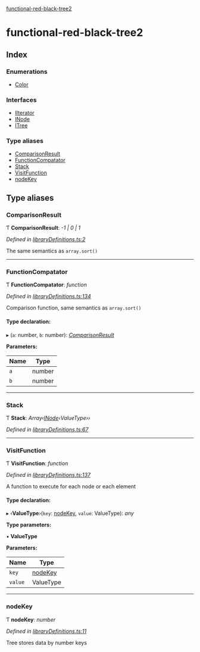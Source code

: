 [functional-red-black-tree2](globals.md)

# functional-red-black-tree2

## Index

### Enumerations

* [Color](enums/color.md)

### Interfaces

* [IIterator](interfaces/iiterator.md)
* [INode](interfaces/inode.md)
* [ITree](interfaces/itree.md)

### Type aliases

* [ComparisonResult](globals.md#comparisonresult)
* [FunctionCompatator](globals.md#functioncompatator)
* [Stack](globals.md#stack)
* [VisitFunction](globals.md#visitfunction)
* [nodeKey](globals.md#nodekey)

## Type aliases

###  ComparisonResult

Ƭ **ComparisonResult**: *-1 | 0 | 1*

*Defined in [libraryDefinitions.ts:2](https://github.com/Kirill486/functional-red-black-tree/blob/4069834/libraryDefinitions.ts#L2)*

The same semantics as ```array.sort()```

___

###  FunctionCompatator

Ƭ **FunctionCompatator**: *function*

*Defined in [libraryDefinitions.ts:134](https://github.com/Kirill486/functional-red-black-tree/blob/4069834/libraryDefinitions.ts#L134)*

Comparison function, same semantics as ```array.sort()```

#### Type declaration:

▸ (`a`: number, `b`: number): *[ComparisonResult](globals.md#comparisonresult)*

**Parameters:**

Name | Type |
------ | ------ |
`a` | number |
`b` | number |

___

###  Stack

Ƭ **Stack**: *Array‹[INode](interfaces/inode.md)‹ValueType››*

*Defined in [libraryDefinitions.ts:67](https://github.com/Kirill486/functional-red-black-tree/blob/4069834/libraryDefinitions.ts#L67)*

___

###  VisitFunction

Ƭ **VisitFunction**: *function*

*Defined in [libraryDefinitions.ts:137](https://github.com/Kirill486/functional-red-black-tree/blob/4069834/libraryDefinitions.ts#L137)*

A function to execute for each node or each element

#### Type declaration:

▸ ‹**ValueType**›(`key`: [nodeKey](globals.md#nodekey), `value`: ValueType): *any*

**Type parameters:**

▪ **ValueType**

**Parameters:**

Name | Type |
------ | ------ |
`key` | [nodeKey](globals.md#nodekey) |
`value` | ValueType |

___

###  nodeKey

Ƭ **nodeKey**: *number*

*Defined in [libraryDefinitions.ts:11](https://github.com/Kirill486/functional-red-black-tree/blob/4069834/libraryDefinitions.ts#L11)*

Tree stores data by number keys

